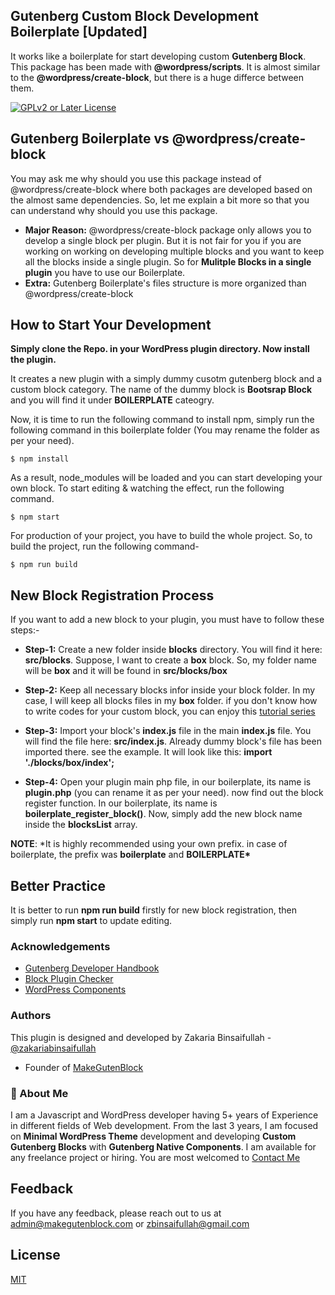 ## Gutenberg Custom Block Development Boilerplate [Updated]

It works like a boilerplate for start developing custom **Gutenberg Block**. This package has been made with
**@wordpress/scripts**. It is almost similar to the **@wordpress/create-block**, but there is a huge differce between them.

[![GPLv2 or Later License](https://img.shields.io/badge/License-GPL%20v3-yellow.svg)](https://opensource.org/licenses/)

## Gutenberg Boilerplate vs @wordpress/create-block

You may ask me why should you use this package instead of @wordpress/create-block where both packages are developed based
on the almost same dependencies. So, let me explain a bit more so that you can understand why should you use this package.

-   **Major Reason:** @wordpress/create-block package only allows you to develop a single block per plugin. But it is not fair for you if you are working on working on developing multiple blocks and you want to keep all the blocks inside a single plugin. So for **Mulitple Blocks in a single plugin** you have to use our Boilerplate.
-   **Extra:** Gutenberg Boilerplate's files structure is more organized than @wordpress/create-block

## How to Start Your Development

**Simply clone the Repo. in your WordPress plugin directory. Now install the plugin.**

It creates a new plugin with a simply dummy cusotm gutenberg block
and a custom block category. The name of the dummy block is **Bootsrap Block** and you will find it under **BOILERPLATE** cateogry.

Now, it is time to run the following command to install npm, simply run the following command in this boilerplate folder (You may rename the folder as per your need).

```
$ npm install
```

As a result, node_modules will be loaded and you can start developing your own block. To start editing & watching the effect, run the following command.

```
$ npm start
```

For production of your project, you have to build the whole project. So, to build the project, run the following command-

```
$ npm run build
```

## New Block Registration Process

If you want to add a new block to your plugin, you must have to follow these steps:-

-   **Step-1:** Create a new folder inside **blocks** directory. You will find it here: **src/blocks**.
    Suppose, I want to create a **box** block. So, my folder name will be **box** and it will be found in **src/blocks/box**

-   **Step-2:** Keep all necessary blocks infor inside your block folder. In my case, I will keep all blocks files in my **box** folder.
    if you don't know how to write codes for your custom block, you can enjoy this [tutorial series](https://www.youtube.com/playlist?list=PL1anxxLmsQcfLmRKHzejy8DiqWTD6oUFd)

-   **Step-3:** Import your block's **index.js** file in the main **index.js** file. You will find the file here: **src/index.js**. Already dummy block's file has been imported there. see the example. It will look like this: **import './blocks/box/index';**

-   **Step-4:** Open your plugin main php file, in our boilerplate, its name is **plugin.php** (you can rename it as per your need). now find out the block register function. In our boilerplate, its name is **boilerplate_register_block()**.
    Now, simply add the new block name inside the **blocksList** array.

**NOTE**: \*It is highly recommended using your own prefix. in case of boilerplate, the prefix was **boilerplate** and **BOILERPLATE\***

## Better Practice

It is better to run **npm run build** firstly for new block registration, then simply run **npm start** to update editing.

### Acknowledgements

-   [Gutenberg Developer Handbook](https://developer.wordpress.org/block-editor/)
-   [Block Plugin Checker](https://wordpress.org/plugins/developers/block-plugin-validator/)
-   [WordPress Components](https://wordpress.github.io/gutenberg/)

### Authors

This plugin is designed and developed by Zakaria Binsaifullah - [@zakariabinsaifullah](https://www.github.com/zakariabinsaifullah)

-   Founder of [MakeGutenBlock](https://makegutenblock.com)

### 🚀 About Me

I am a Javascript and WordPress developer having 5+ years of Experience in different fields of Web development. From
the last 3 years, I am focused on **Minimal WordPress Theme** development and developing **Custom Gutenberg Blocks** with **Gutenberg Native Components**.
I am available for any freelance project or hiring. You are most welcomed to [Contact Me](https://makegutenblock.com)

## Feedback

If you have any feedback, please reach out to us at admin@makegutenblock.com or zbinsaifullah@gmail.com

## License

[MIT](https://choosealicense.com/licenses/mit/)
